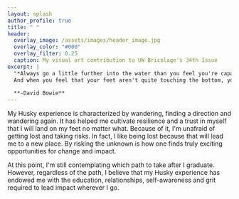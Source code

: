 ```yaml
---
layout: splash
author_profile: true
title: " "
header:
  overlay_image: /assets/images/header_image.jpg
  overlay_color: "#000"
  overlay_filter: 0.25
  caption: My visual art contribution to UW Bricolage's 34th Issue
excerpt: |
  "*Always go a little further into the water than you feel you're capable of being in. Go a little bit out of your depth. 
  And when you feel that your feet aren't quite touching the bottom, you're just about in the right place to do something exciting*"
  
  **-David Bowie**
---
```


My Husky experience is characterized by wandering, finding a direction and wandering again. It has helped me cultivate resilience and a trust in myself that I will land on my feet no matter what. Because of it, I'm unafraid of getting lost and taking risks. In fact, I like being lost because that will lead me to a new place. By risking the unknown is how one finds truly exciting opportunities for change and impact.

At this point, I'm still contemplating which path to take after I graduate. However, regardless of the path, I believe that my Husky experience has endowed me with the education, relationships, self-awareness and grit required to lead impact wherever I go. 